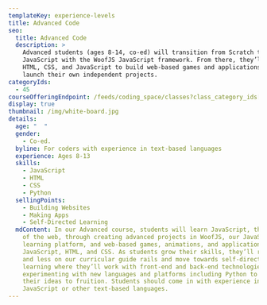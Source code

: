 ```yaml
---
templateKey: experience-levels
title: Advanced Code
seo:
  title: Advanced Code
  description: >
    Advanced students (ages 8-14, co-ed) will transition from Scratch to
    JavaScript with the WoofJS JavaScript framework. From there, they’ll use
    HTML, CSS, and JavaScript to build web-based games and applications and
    launch their own independent projects.
categoryIds:
  - 45
courseOfferingEndpoint: /feeds/coding_space/classes?class_category_ids[]=45
display: true
thumbnail: /img/white-board.jpg
details:
  age: "  "
  gender:
    - Co-ed.
  byline: For coders with experience in text-based languages
  experience: Ages 8-13
  skills:
    - JavaScript
    - HTML
    - CSS
    - Python
  sellingPoints:
    - Building Websites
    - Making Apps
    - Self-Directed Learning
  mdContent: In our Advanced course, students will learn JavaScript, the language
    of the web, through creating advanced projects in WoofJS, our JavaScript
    learning platform, and web-based games, animations, and applications in
    JavaScript, HTML, and CSS. As students grow their skills, they’ll rely less
    and less on our curricular guide rails and move towards self-directed
    learning where they’ll work with front-end and back-end technologies,
    experimenting with new languages and platforms including Python to bring
    their ideas to fruition. Students should come in with experience in
    JavaScript or other text-based languages.
---
```


